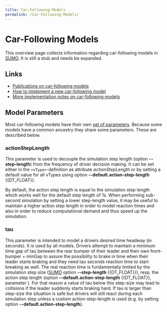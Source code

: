 ```yaml
---
title: Car-Following-Models
permalink: /Car-Following-Models/
---
```


# Car-Following Models

This overview page collects information regarding car-following models
in [SUMO](SUMO.md). It is still a stub and needs be expanded.

## Links

- [Publications on car-following models](Publications.md#car-following_models)
- [How to implement a new car-following model](Developer/How_To/Car-Following_Model.md)
- [More implementation notes on car-following models](Developer/Implementation_Notes/Vehicle_Models.md)

## Model Parameters

Most car-following models have their own [set of parameters](Definition_of_Vehicles,_Vehicle_Types,_and_Routes.md#car-following_model_parameters).
Because some models have a common ancestry they share some parameters.
These are described below.

### actionStepLength

This parameter is used to decouple the simulation step length (option **--step-length**)
from the frequency of driver decision making. It can be set either in
the `<vType>`-definition as attribute *actionStepLength* or by setting a default
value for all vTypes using option **--default.action-step-length** {{DT_FLOAT}}.

By default, the action step length is equal to the simulation step
length which works well for the default step length of 1s. When
performing sub-second simulation by setting a lower step-length value,
it may be useful to maintain a higher action step length in order to
model reaction times and also in order to reduce computational demand
and thus speed up the simulation.

### tau

This parameter is intended to model a drivers desired time headway (in
seconds). It is used by all models. Drivers attempt to maintain a
minimum time gap of tau between the rear bumper of their leader and
their own front-bumper + minGap to assure the possibility to brake in
time when their leader starts braking and they need tau seconds reaction
time to start breaking as well. The real reaction time is fundamentally
limited by the simulation step size ([SUMO](SUMO.md) option **--step-length** {{DT_FLOAT}}),
resp. the action step length (option **--default.action-step-length** {{DT_FLOAT}}, parameter ). For that reason a
value of tau below this step-size may lead to collisions if the leader
suddenly starts braking hard. If tau is larger than step-size the
situation is safe but drivers will still react during each simulation
step unless a custom action-step-length is used (e.g. by setting option **--default.action-step-length**).
